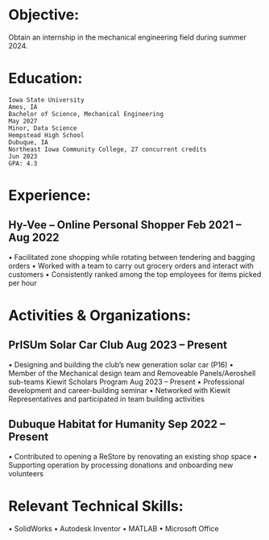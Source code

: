 # Objective:
Obtain an internship in the mechanical engineering field during summer 2024.
# Education:
	Iowa State University                                                                                                          Ames, IA                                                                                        
	Bachelor of Science, Mechanical Engineering                                                                  May 2027
	Minor, Data Science
	Hempstead High School                                                                                                Dubuque, IA                                                                                
	Northeast Iowa Community College, 27 concurrent credits                                               Jun 2023
	GPA: 4.3
# Experience: 
  ## Hy-Vee – Online Personal Shopper                                                                 Feb 2021 – Aug 2022
  •	Facilitated zone shopping while rotating between tendering and bagging orders
  •	Worked with a team to carry out grocery orders and interact with customers
  •	Consistently ranked among the top employees for items picked per hour
# Activities & Organizations:
  ## PrISUm Solar Car Club                                                                                      Aug 2023 – Present
  •	Designing and building the club’s new generation solar car (P16)
  •	Member of the Mechanical design team and Removeable Panels/Aeroshell sub-teams
  	Kiewit Scholars Program                                                                                    Aug 2023 – Present
  •	Professional development and career-building seminar
  •	Networked with Kiewit Representatives and participated in team building activities
  ## Dubuque Habitat for Humanity                                                                           Sep 2022 – Present
  •	Contributed to opening a ReStore by renovating an existing shop space
  •	Supporting operation by processing donations and onboarding new volunteers
# Relevant Technical Skills:
•	SolidWorks
•	Autodesk Inventor
•	MATLAB
•	Microsoft Office

